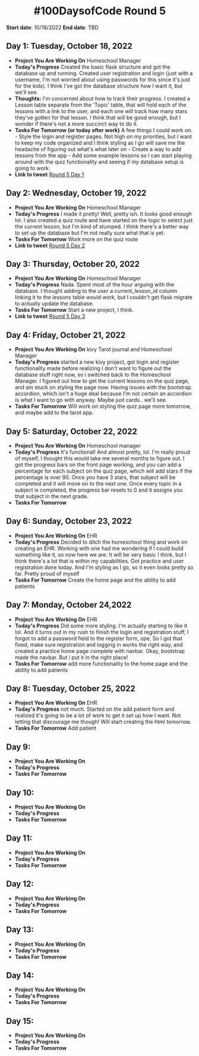 <h1 align="center"> #100DaysofCode Round 5</h1>

**Start date**: 10/18/2022
**End date**: TBD


## Day 1: Tuesday, October 18, 2022
-   **Project You Are Working On** Homeschool Manager
-   **Today's Progress** Created the basic flask structure and got the database up and running. Created user registration and login (just with a username, I'm not worried about using passwords for this since it's just for the kids). I think I've got the database structure how I want it, but we'll see.
-   **Thoughts:** I'm concerned about how to track their progress. I created a Lesson table separate from the 'Topic' table, that will hold each of the lessons with a link to the user, and each one will track how many stars they've gotten for that lesson. I think that will be good enough, but I wonder if there's not a more succinct way to do it.
-   **Tasks For Tomorrow (or today after work)** A few things I could work on.
        - Style the login and register pages. Not high on my priorities, but I want to keep my code organized and I think styling as I go will save me the headache of figuring out what's what later on
        - Create a way to add lessons from the app
        - Add some example lessons so I can start playing around with the quiz functionality and seeing if my database setup is going to work.
-   **Link to tweet** [Round 5 Day 1](https://twitter.com/AprilMayCodes/status/1582380851345911810)

## Day 2: Wednesday, October 19, 2022
-   **Project You Are Working On** Homeschool Manager
-   **Today's Progress** I made it pretty! Well, pretty ish. It looks good enough lol. I also created a quiz route and have started on the logic to select just the current lesson, but I'm kind of stumped. I think there's a better way to set up the database but I'm not really sure what that is yet.
-   **Tasks For Tomorrow** Work more on the quiz route
-   **Link to tweet** [Round 5 Day 2](https://twitter.com/AprilMayCodes/status/1582896836506894337)

## Day 3: Thursday, October 20, 2022
-   **Project You Are Working On** Homeschool Manager
-   **Today's Progress** Nada. Spent most of the hour arguing with the database. I thought adding to the user a current_lesson_id column linking it to the lessons table would work, but I couldn't get flask migrate to actually update the database.
-   **Tasks For Tomorrow** Start a new project, I think.
-   **Link to tweet** [Round 5 Day 3](https://twitter.com/AprilMayCodes/status/1583613048828223489)

## Day 4: Friday, October 21, 2022
-   **Project You Are Working On** kivy Tarot journal and Homeschool Manager
-   **Today's Progress** started a new kivy project, got login and register functionality made before realizing I don't want to figure out the database stuff right now, so i switched back to the Homeschool Manager. I figured out how to get the current lessons on the quiz page, and am stuck on styling the page now. Having issues with the bootstrap accordion, which isn't a huge deal because I'm not certain an accordion is what I want to go with anyway. Maybe just cards.. we'll see.
-   **Tasks For Tomorrow** Will work on styling the quiz page more tomorrow, and maybe add to the tarot app.

## Day 5: Saturday, October 22, 2022
-   **Project You Are Working On** Homeschool manager
-   **Today's Progress** It's functional! And almost pretty, lol. I'm really proud of myself, I thought this would take me several months to figure out. I got the progress bars on the front page working, and you can add a percentage for each subject on the quiz page, which will add stars if the percentage is over 90. Once you have 3 stars, that subject will be completed and it will move on to the next one. Once every topic in a subject is completed, the progress bar resets to 0 and it assigns you that subject in the next grade.
-   **Tasks For Tomorrow**

## Day 6: Sunday, October 23, 2022
-   **Project You Are Working On** EHR
-   **Today's Progress** Decided to ditch the homeschool thing and work on creating an EHR. Working with one had me wondering if I could build something like it, so now here we are. It will be very basic I think, but I think there's a lot that is within my capabilities. Got practice and user registration done today. And I'm styling as I go, so it even looks pretty so far. Pretty proud of myself
-   **Tasks For Tomorrow** Create the home page and the ability to add patients

## Day 7: Monday, October 24,2022
-   **Project You Are Working On** EHR
-   **Today's Progress** Did some more styling. I'm actually starting to like it lol. And it turns out in my rush to finish the login and registration stuff, I forgot to add a password field to the register form, ope. So I got that fixed, make sure registration and logging in works the right way, and created a practice home page complete with navbar. Okay, bootstrap made the navbar. But i put it in the right place!
-   **Tasks For Tomorrow** add more functionality to the home page and the ability to add patients

## Day 8: Tuesday, October 25, 2022
-   **Project You Are Working On** EHR
-   **Today's Progress** not much. Started on the add patient form and realized it's going to be a lot of work to get it set up how I want. Not letting that discourage me though! Will start creating the html tomorrow.
-   **Tasks For Tomorrow** Add patient

## Day 9:
-   **Project You Are Working On**
-   **Today's Progress**
-   **Tasks For Tomorrow**

## Day 10:
-   **Project You Are Working On**
-   **Today's Progress**
-   **Tasks For Tomorrow**

## Day 11:
-   **Project You Are Working On**
-   **Today's Progress**
-   **Tasks For Tomorrow**

## Day 12:
-   **Project You Are Working On**
-   **Today's Progress**
-   **Tasks For Tomorrow**

## Day 13:
-   **Project You Are Working On**
-   **Today's Progress**
-   **Tasks For Tomorrow**

## Day 14:
-   **Project You Are Working On**
-   **Today's Progress**
-   **Tasks For Tomorrow**

## Day 15:
-   **Project You Are Working On**
-   **Today's Progress**
-   **Tasks For Tomorrow**

